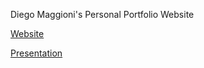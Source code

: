 Diego Maggioni's Personal Portfolio Website

[Website](https://diegomaggioni.netlify.app)

[Presentation](https://github.com/Diegom-95/Portfolio/blob/main/assets/Presentazione_portfolio.pdf) 